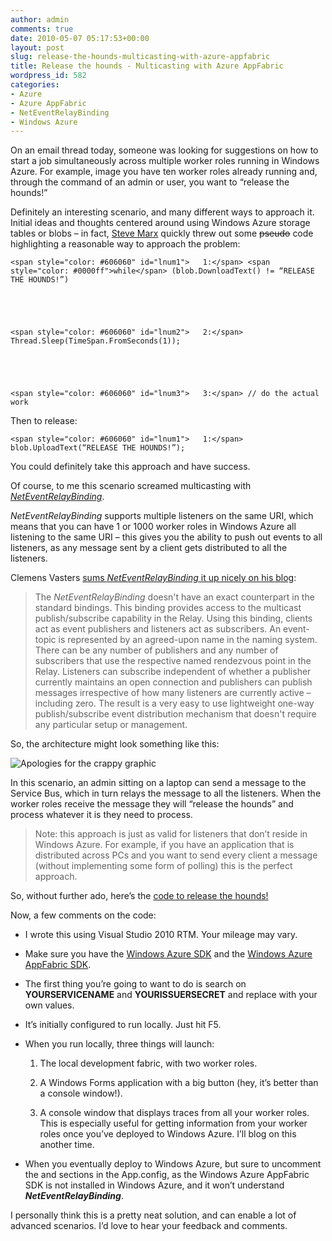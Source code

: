 ```yaml
---
author: admin
comments: true
date: 2010-05-07 05:17:53+00:00
layout: post
slug: release-the-hounds-multicasting-with-azure-appfabric
title: Release the hounds - Multicasting with Azure AppFabric
wordpress_id: 582
categories:
- Azure
- Azure AppFabric
- NetEventRelayBinding
- Windows Azure
---
```


On an email thread today, someone was looking for suggestions on how to start a job simultaneously across multiple worker roles running in Windows Azure. For example, image you have ten worker roles already running and, through the command of an admin or user, you want to “release the hounds!”

 

Definitely an interesting scenario, and many different ways to approach it. Initial ideas and thoughts centered around using Windows Azure storage tables or blobs – in fact, [Steve Marx](http://blog.smarx.com/) quickly threw out some <strike>pseudo</strike> code highlighting a reasonable way to approach the problem:

 

  

    
    
    <span style="color: #606060" id="lnum1">   1:</span> <span style="color: #0000ff">while</span> (blob.DownloadText() != “RELEASE THE HOUNDS!”)



    
    
    <span style="color: #606060" id="lnum2">   2:</span>     Thread.Sleep(TimeSpan.FromSeconds(1));



    
    
    <span style="color: #606060" id="lnum3">   3:</span> // do the actual work





Then to release:






  


    
    
    <span style="color: #606060" id="lnum1">   1:</span> blob.UploadText(“RELEASE THE HOUNDS!”);





You could definitely take this approach and have success.





Of course, to me this scenario screamed multicasting with [_NetEventRelayBinding_](http://msdn.microsoft.com/en-us/library/microsoft.servicebus.neteventrelaybinding.aspx).





_NetEventRelayBinding_ supports multiple listeners on the same URI, which means that you can have 1 or 1000 worker roles in Windows Azure all listening to the same URI – this gives you the ability to push out events to all listeners, as any message sent by a client gets distributed to all the listeners.





Clemens Vasters [sums _NetEventRelayBinding_ it up nicely on his blog](http://vasters.com/clemensv/PermaLink,guid,92d78bee-2cfd-4a29-95ab-c5abb9b905e7.aspx):





> 
  
> 
> The _NetEventRelayBinding_ doesn't have an exact counterpart in the standard bindings. This binding provides access to the multicast publish/subscribe capability in the Relay. Using this binding, clients act as event publishers and listeners act as subscribers. An event-topic is represented by an agreed-upon name in the naming system. There can be any number of publishers and any number of subscribers that use the respective named rendezvous point in the Relay. Listeners can subscribe independent of whether a publisher currently maintains an open connection and publishers can publish messages irrespective of how many listeners are currently active – including zero. The result is a very easy to use lightweight one-way publish/subscribe event distribution mechanism that doesn't require any particular setup or management.
> 
> 






So, the architecture might look something like this:





![Apologies for the crappy graphic](http://images.wadewegner.com/wordpress/2010/05/image1.png)





In this scenario, an admin sitting on a laptop can send a message to the Service Bus, which in turn relays the message to all the listeners. When the worker roles receive the message they will “release the hounds” and process whatever it is they need to process.





> 
  
> 
> Note: this approach is just as valid for listeners that don’t reside in Windows Azure. For example, if you have an application that is distributed across PCs and you want to send every client a message (without implementing some form of polling) this is the perfect approach.
> 
> 






So, without further ado, here’s the [code to release the hounds!](http://cid-952ba2b9cf071aa0.skydrive.live.com/self.aspx/.Public/ReleaseTheHounds.zip)





Now, a few comments on the code:






  
  * I wrote this using Visual Studio 2010 RTM. Your mileage may vary. 


  
  * Make sure you have the [Windows Azure SDK](http://www.microsoft.com/downloads/details.aspx?familyid=DBA6A576-468D-4EF6-877E-B14E3C865D3A&displaylang=en) and the [Windows Azure AppFabric SDK](http://go.microsoft.com/fwlink/?LinkID=129448). 


  
  * The first thing you’re going to want to do is search on **YOURSERVICENAME** and **YOURISSUERSECRET** and replace with your own values. 


  
  * It’s initially configured to run locally. Just hit F5. 


  
  * When you run locally, three things will launch:
    
      
    1. The local development fabric, with two worker roles. 


      
    2. A Windows Forms application with a big button (hey, it’s better than a console window!). 


      
    3. A console window that displays traces from all your worker roles. This is especially useful for getting information from your worker roles once you’ve deployed to Windows Azure. I’ll blog on this another time. 

    
  


  
  * When you eventually deploy to Windows Azure, but sure to uncomment the **<extensions>** and **<bindingExtensions>** sections in the App.config, as the Windows Azure AppFabric SDK is not installed in Windows Azure, and it won’t understand _**NetEventRelayBinding**_. 





I personally think this is a pretty neat solution, and can enable a lot of advanced scenarios. I’d love to hear your feedback and comments.
